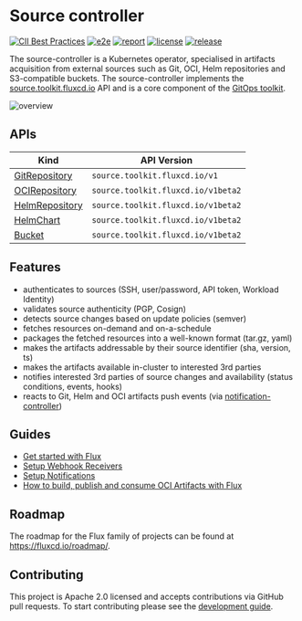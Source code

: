 # Source controller

[![CII Best Practices](https://bestpractices.coreinfrastructure.org/projects/4786/badge)](https://bestpractices.coreinfrastructure.org/projects/4786)
[![e2e](https://github.com/fluxcd/source-controller/workflows/e2e/badge.svg)](https://github.com/fluxcd/source-controller/actions)
[![report](https://goreportcard.com/badge/github.com/fluxcd/source-controller)](https://goreportcard.com/report/github.com/fluxcd/source-controller)
[![license](https://img.shields.io/github/license/fluxcd/source-controller.svg)](https://github.com/fluxcd/source-controller/blob/main/LICENSE)
[![release](https://img.shields.io/github/release/fluxcd/source-controller/all.svg)](https://github.com/fluxcd/source-controller/releases)

The source-controller is a Kubernetes operator, specialised in artifacts acquisition
from external sources such as Git, OCI, Helm repositories and S3-compatible buckets.
The source-controller implements the
[source.toolkit.fluxcd.io](docs/spec/README.md) API
and is a core component of the [GitOps toolkit](https://fluxcd.io/flux/components/).

![overview](docs/diagrams/source-controller-overview.png)

## APIs

| Kind                                                    | API Version                        |
|---------------------------------------------------------|------------------------------------|
| [GitRepository](docs/spec/v1/gitrepositories.md)        | `source.toolkit.fluxcd.io/v1`      |
| [OCIRepository](docs/spec/v1beta2/ocirepositories.md)   | `source.toolkit.fluxcd.io/v1beta2` |
| [HelmRepository](docs/spec/v1beta2/helmrepositories.md) | `source.toolkit.fluxcd.io/v1beta2` |
| [HelmChart](docs/spec/v1beta2/helmcharts.md)            | `source.toolkit.fluxcd.io/v1beta2` |
| [Bucket](docs/spec/v1beta2/buckets.md)                  | `source.toolkit.fluxcd.io/v1beta2` |

## Features

* authenticates to sources (SSH, user/password, API token, Workload Identity)
* validates source authenticity (PGP, Cosign)
* detects source changes based on update policies (semver)
* fetches resources on-demand and on-a-schedule
* packages the fetched resources into a well-known format (tar.gz, yaml)
* makes the artifacts addressable by their source identifier (sha, version, ts)
* makes the artifacts available in-cluster to interested 3rd parties
* notifies interested 3rd parties of source changes and availability (status conditions, events, hooks)
* reacts to Git, Helm and OCI artifacts push events (via [notification-controller](https://github.com/fluxcd/notification-controller))

## Guides

* [Get started with Flux](https://fluxcd.io/flux/get-started/)
* [Setup Webhook Receivers](https://fluxcd.io/flux/guides/webhook-receivers/)
* [Setup Notifications](https://fluxcd.io/flux/guides/notifications/)
* [How to build, publish and consume OCI Artifacts with Flux](https://fluxcd.io/flux/cheatsheets/oci-artifacts/)

## Roadmap

The roadmap for the Flux family of projects can be found at <https://fluxcd.io/roadmap/>.

## Contributing

This project is Apache 2.0 licensed and accepts contributions via GitHub pull requests.
To start contributing please see the [development guide](DEVELOPMENT.md).
